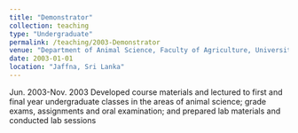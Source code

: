 ```yaml
---
title: "Demonstrator"
collection: teaching
type: "Undergraduate"
permalink: /teaching/2003-Demonstrator 
venue: "Department of Animal Science, Faculty of Agriculture, University of Jaffna, Sri Lanka"
date: 2003-01-01
location: "Jaffna, Sri Lanka"
---
```


Jun. 2003-Nov. 2003 Developed course materials and lectured to first and final year undergraduate classes in the areas of animal science; grade exams, assignments and oral examination; and prepared lab materials and conducted lab sessions

